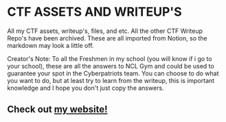  # CTF ASSETS AND WRITEUP'S
All my CTF assets, writeup's, files, and etc. All the other CTF Writeup Repo's have been archived. These are all imported from Notion, so the markdown may look a little off.

Creator's Note: To all the Freshmen in my school (you will know if i go to your school), these are all the answers to NCL Gym and could be used to guarantee your spot in the Cyberpatriots team. You can choose to do what you want to do, but at least try to learn from the writeup, this is important knowledge and I hope you don't just copy the answers. 

## Check out [my website!](https://vipinb.xyz)
